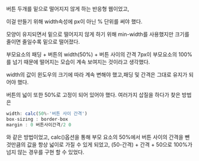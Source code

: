 버튼 두개를 밑으로 떨어지지 않게 하는 반응형 웹이었고,

이걸 만들기 위해 width속성에 px이 아닌 % 단위를 써야 했다.

모양이 유지되면서 밑으로 떨어지지 않게 하기 위해 min-width를 사용했지만 크기를 줄이면 줄일수록 밑으로 떨어졌다.

부모요소의 패딩 + 버튼의 width(50%) + 버튼 사이의 간격 7px이 부모요소의 100%를 넘기 때문에 떨어지는 모습이 계속 보여지는 것이라고 생각했다.

width의 값이 윈도우의 크기에 따라 계속 변해야 했고,패딩 및 간격은 그대로 유지가 되어야 했다.

버튼의 넓이 또한 50%로 고정이 되어 있어야 했다. 여러가지 삽질을 하다가 찾은 방법은

```jsx
width: calc(50%-'버튼 사이 간격')
box-sizing : border-box
margin : 0 버튼사이간격/2 0
```

와 같은 방법이었고, calc()옵션을 통해 부모 요소의 50%에서 버튼 사이의 간격을 뺀 것만큼의 값을 항상 넓이로 가질 수 있게 되었고, (50-간격) + 간격 + 50으로 100%가 넘지 않는 경우를 구현 할 수 있었다.
